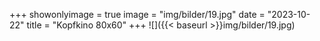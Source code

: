 +++
showonlyimage = true
image = "img/bilder/19.jpg"
date = "2023-10-22"
title = "Kopfkino 80x60"
+++
![]({{< baseurl >}}img/bilder/19.jpg)